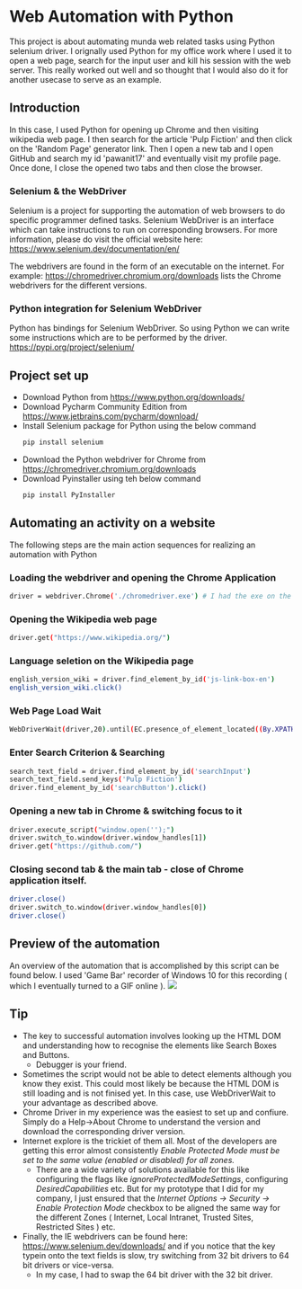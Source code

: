 # Web Automation with Python
This project is about automating munda web related tasks using Python selenium driver. I orignally used Python for my office work where I used it to open a web page, search for the input user and kill his session with the web server. This really worked out well and so thought that I would also do it for another usecase to serve as an example.

## Introduction 
In this case, I used Python for opening up Chrome and then visiting wikipedia web page. I then search for the article 'Pulp Fiction' and then click on the 'Random Page' generator link. Then I open a new tab and I open GitHub and search my id 'pawanit17' and eventually visit my profile page. Once done, I close the opened two tabs and then close the browser.

### Selenium & the WebDriver
Selenium is a project for supporting the automation of web browsers to do specific programmer defined tasks. Selenium WebDriver is an interface which can take instructions to run on corresponding browsers. For more information, please do visit the official website here: https://www.selenium.dev/documentation/en/

The webdrivers are found in the form of an executable on the internet. For example: https://chromedriver.chromium.org/downloads lists the Chrome webdrivers for the different versions.

### Python integration for Selenium WebDriver
Python has bindings for Selenium WebDriver. So using Python we can write some instructions which are to be performed by the driver.
https://pypi.org/project/selenium/

## Project set up
- Download Python from https://www.python.org/downloads/
- Download Pycharm Community Edition from https://www.jetbrains.com/pycharm/download/
- Install Selenium package for Python using the below command
   ```bash
   pip install selenium
   ```
- Download the Python webdriver for Chrome from https://chromedriver.chromium.org/downloads
- Download Pyinstaller using teh below command
   ```bash
   pip install PyInstaller
   ```
 
## Automating an activity on a website
The following steps are the main action sequences for realizing an automation with Python

### Loading the webdriver and opening the Chrome Application
   ```bash
driver = webdriver.Chrome('./chromedriver.exe') # I had the exe on the same location as the python script.
   ```

### Opening the Wikipedia web page
   ```bash
driver.get("https://www.wikipedia.org/")
   ```

### Language seletion on the Wikipedia page
   ```bash
english_version_wiki = driver.find_element_by_id('js-link-box-en')
english_version_wiki.click()
   ```

### Web Page Load Wait
   ```bash
WebDriverWait(driver,20).until(EC.presence_of_element_located((By.XPATH,"//title[text()='Wikipedia, the free encyclopedia']")))
   ```

### Enter Search Criterion & Searching
   ```bash
search_text_field = driver.find_element_by_id('searchInput')
search_text_field.send_keys('Pulp Fiction')
driver.find_element_by_id('searchButton').click()
   ```

### Opening a new tab in Chrome & switching focus to it
   ```bash
driver.execute_script("window.open('');")
driver.switch_to.window(driver.window_handles[1])
driver.get("https://github.com/")
   ```

### Closing second tab & the main tab - close of Chrome application itself.
   ```bash
driver.close()
driver.switch_to.window(driver.window_handles[0])
driver.close()
   ```

## Preview of the automation
An overview of the automation that is accomplished by this script can be found below. I used 'Game Bar' recorder of Windows 10 for this
recording ( which I eventually turned to a GIF online ).
![](web_automation.gif)

## Tip
- The key to successful automation involves looking up the HTML DOM and understanding how to recognise the elements like Search Boxes and Buttons.
  - Debugger is your friend.
- Sometimes the script would not be able to detect elements although you know they exist. This could most likely be because the HTML DOM is still loading and is not finised yet. In this case, use WebDriverWait to your advantage as described above.
- Chrome Driver in my experience was the easiest to set up and confiure. Simply do a Help->About Chrome to understand the version and download the corresponding driver version.
- Internet explore is the trickiet of them all. Most of the developers are getting this error almost consistently
*Enable Protected Mode must be set to the same value (enabled or disabled) for all zones.*
  - There are a wide variety of solutions available for this like configuring the flags like *ignoreProtectedModeSettings*, configuring *DesiredCapabilities* etc. But for my prototype that I did for my company, I just ensured that the *Internet Options -> Security -> Enable Protection Mode* checkbox to be aligned the same way for the different Zones ( Internet, Local Intranet, Trusted Sites, Restricted Sites ) etc.
- Finally, the IE webdrivers can be found here: https://www.selenium.dev/downloads/ and if you notice that the key typein onto the text fields is slow, try switching from 32 bit drivers to 64 bit drivers or vice-versa.
  - In my case, I had to swap the 64 bit driver with the 32 bit driver.

